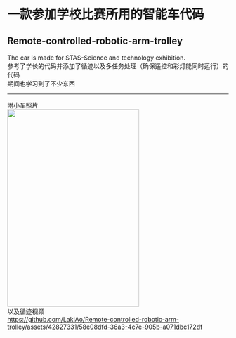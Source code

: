 # 一款参加学校比赛所用的智能车代码
## Remote-controlled-robotic-arm-trolley
The car is made for STAS-Science and technology exhibition.  
参考了学长的代码并添加了循迹以及多任务处理（确保遥控和彩灯能同时运行）的代码  
期间也学习到了不少东西  
***
附小车照片  
<img src="https://github.com/LakiAo/Remote-controlled-robotic-arm-trolley/assets/42827331/b2083d9c-dbc3-4018-b440-e7da23140857" width="300" height="450" />  
以及循迹视频  
https://github.com/LakiAo/Remote-controlled-robotic-arm-trolley/assets/42827331/58e08dfd-36a3-4c7e-905b-a071dbc172df
